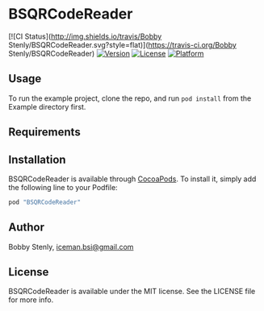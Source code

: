 # BSQRCodeReader

[![CI Status](http://img.shields.io/travis/Bobby Stenly/BSQRCodeReader.svg?style=flat)](https://travis-ci.org/Bobby Stenly/BSQRCodeReader)
[![Version](https://img.shields.io/cocoapods/v/BSQRCodeReader.svg?style=flat)](http://cocoapods.org/pods/BSQRCodeReader)
[![License](https://img.shields.io/cocoapods/l/BSQRCodeReader.svg?style=flat)](http://cocoapods.org/pods/BSQRCodeReader)
[![Platform](https://img.shields.io/cocoapods/p/BSQRCodeReader.svg?style=flat)](http://cocoapods.org/pods/BSQRCodeReader)

## Usage

To run the example project, clone the repo, and run `pod install` from the Example directory first.

## Requirements

## Installation

BSQRCodeReader is available through [CocoaPods](http://cocoapods.org). To install
it, simply add the following line to your Podfile:

```ruby
pod "BSQRCodeReader"
```

## Author

Bobby Stenly, iceman.bsi@gmail.com

## License

BSQRCodeReader is available under the MIT license. See the LICENSE file for more info.
